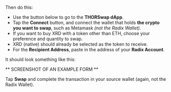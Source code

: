Then do this:

* Use the button below to go to the **THORSwap dApp**.
* Tap the **Connect** button, and connect the wallet that holds **the crypto you want to swap**, such as Metamask _(not the Radix Wallet)_.
* If you want to buy XRD with a token other than ETH, choose your preference and quantity to swap.
* XRD (native) should already be selected as the token to receive.
* For the **Recipient Address**, paste in the address of your **Radix Account**.

It should look something like this:


** SCREENSHOT OF AN EXAMPLE FORM **

Tap **Swap** and complete the transaction in your source wallet (again, not the Radix Wallet).
